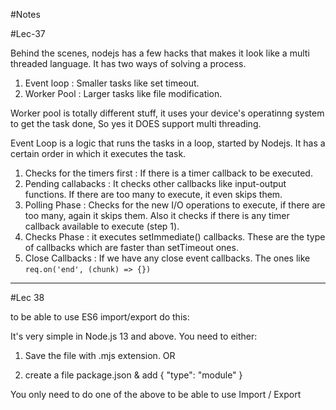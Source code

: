 #Notes

#Lec-37

Behind the scenes, nodejs has a few hacks that makes it look like a multi threaded language. It has two ways of solving a process.

1. Event loop : Smaller tasks like set timeout.
2. Worker Pool : Larger tasks like file modification.

Worker pool is totally different stuff, it uses your device's operatinng system to get the task done, So yes it DOES support multi threading.

Event Loop is a logic that runs the tasks in a loop, started by Nodejs. It has a certain order in which it executes the task.

1. Checks for the timers first : If there is a timer callback to be executed.
2. Pending callabacks : It checks other callbacks like input-output functions. If there are too many to execute, it even skips them.
3. Polling Phase : Checks for the new I/O operations to execute, if there are too many, again it skips them. Also it checks if there is any timer callback available to execute (step 1).
4. Checks Phase : it executes setImmediate() callbacks. These are the type of callbacks which are faster than setTimeout ones.
5. Close Callbacks : If we have any close event callbacks. The ones like `req.on('end', (chunk) => {})`

---

#Lec 38

to be able to use ES6 import/export do this:

It's very simple in Node.js 13 and above. You need to either:

1. Save the file with .mjs extension. OR

2. create a file package.json & add { "type": "module" }

You only need to do one of the above to be able to use Import / Export

